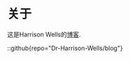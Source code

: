 # 关于
这是Harrison Wells的[博客](https://github.com/Dr-Harrison-Wells/blog).

::github{repo="Dr-Harrison-Wells/blog"}

